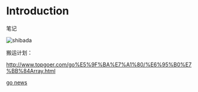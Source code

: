 # Introduction

笔记

![shibada](https://cai-hello-1253732611.cos.ap-shanghai.myqcloud.com/share/162542.jpg)

搬运计划：

http://www.topgoer.com/go%E5%9F%BA%E7%A1%80/%E6%95%B0%E7%BB%84Array.html

[go news](https://github.com/gocn/news/blob/master/202105/20210503-20210509.md)